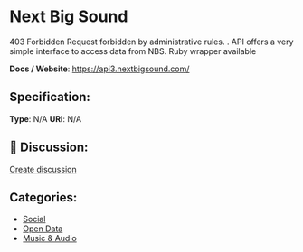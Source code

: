 # Next Big Sound


403 Forbidden Request forbidden by administrative rules. . API offers a very simple interface to access data from NBS. Ruby wrapper available

**Docs / Website**: https://api3.nextbigsound.com/

## Specification:
**Type**:  N/A 
**URI**:  N/A 

## 💬 Discussion:
[Create discussion](link)

## Categories:
- [Social](https://github.com/apis-list/apis-list#social)
- [Open Data](https://github.com/apis-list/apis-list#open-data)
- [Music & Audio](https://github.com/apis-list/apis-list#music-and-audio)





